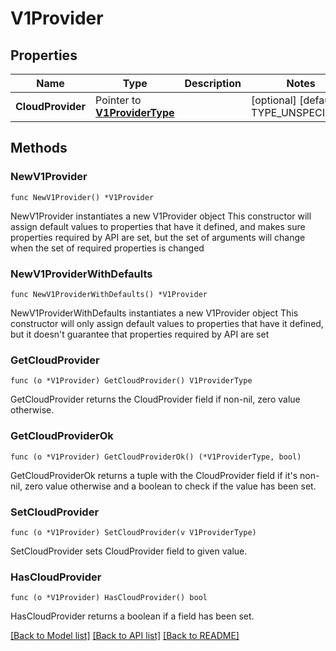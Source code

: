 # V1Provider

## Properties

Name | Type | Description | Notes
------------ | ------------- | ------------- | -------------
**CloudProvider** | Pointer to [**V1ProviderType**](V1ProviderType.md) |  | [optional] [default to TYPE_UNSPECIFIED]

## Methods

### NewV1Provider

`func NewV1Provider() *V1Provider`

NewV1Provider instantiates a new V1Provider object
This constructor will assign default values to properties that have it defined,
and makes sure properties required by API are set, but the set of arguments
will change when the set of required properties is changed

### NewV1ProviderWithDefaults

`func NewV1ProviderWithDefaults() *V1Provider`

NewV1ProviderWithDefaults instantiates a new V1Provider object
This constructor will only assign default values to properties that have it defined,
but it doesn't guarantee that properties required by API are set

### GetCloudProvider

`func (o *V1Provider) GetCloudProvider() V1ProviderType`

GetCloudProvider returns the CloudProvider field if non-nil, zero value otherwise.

### GetCloudProviderOk

`func (o *V1Provider) GetCloudProviderOk() (*V1ProviderType, bool)`

GetCloudProviderOk returns a tuple with the CloudProvider field if it's non-nil, zero value otherwise
and a boolean to check if the value has been set.

### SetCloudProvider

`func (o *V1Provider) SetCloudProvider(v V1ProviderType)`

SetCloudProvider sets CloudProvider field to given value.

### HasCloudProvider

`func (o *V1Provider) HasCloudProvider() bool`

HasCloudProvider returns a boolean if a field has been set.


[[Back to Model list]](../README.md#documentation-for-models) [[Back to API list]](../README.md#documentation-for-api-endpoints) [[Back to README]](../README.md)



